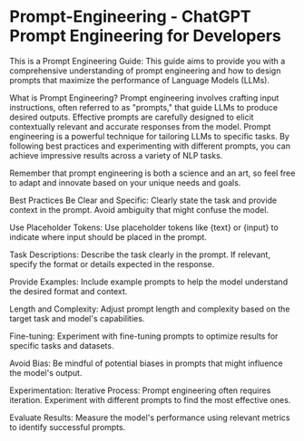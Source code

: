 # Prompt-Engineering - ChatGPT Prompt Engineering for Developers

This is a Prompt Engineering Guide:
This guide aims to provide you with a comprehensive understanding of prompt engineering and how to design prompts that maximize the performance of Language Models (LLMs).

What is Prompt Engineering?
Prompt engineering involves crafting input instructions, often referred to as "prompts," that guide LLMs to produce desired outputs. Effective prompts are carefully designed to elicit contextually relevant and accurate responses from the model. Prompt engineering is a powerful technique for tailoring LLMs to specific tasks. By following best practices and experimenting with different prompts, you can achieve impressive results across a variety of NLP tasks.

Remember that prompt engineering is both a science and an art, so feel free to adapt and innovate based on your unique needs and goals.

Best Practices
Be Clear and Specific: Clearly state the task and provide context in the prompt. Avoid ambiguity that might confuse the model.

Use Placeholder Tokens: Use placeholder tokens like {text} or {input} to indicate where input should be placed in the prompt.

Task Descriptions: Describe the task clearly in the prompt. If relevant, specify the format or details expected in the response.

Provide Examples: Include example prompts to help the model understand the desired format and context.

Length and Complexity: Adjust prompt length and complexity based on the target task and model's capabilities.

Fine-tuning: Experiment with fine-tuning prompts to optimize results for specific tasks and datasets.

Avoid Bias: Be mindful of potential biases in prompts that might influence the model's output.


Experimentation:
Iterative Process: Prompt engineering often requires iteration. Experiment with different prompts to find the most effective ones.

Evaluate Results: Measure the model's performance using relevant metrics to identify successful prompts.
